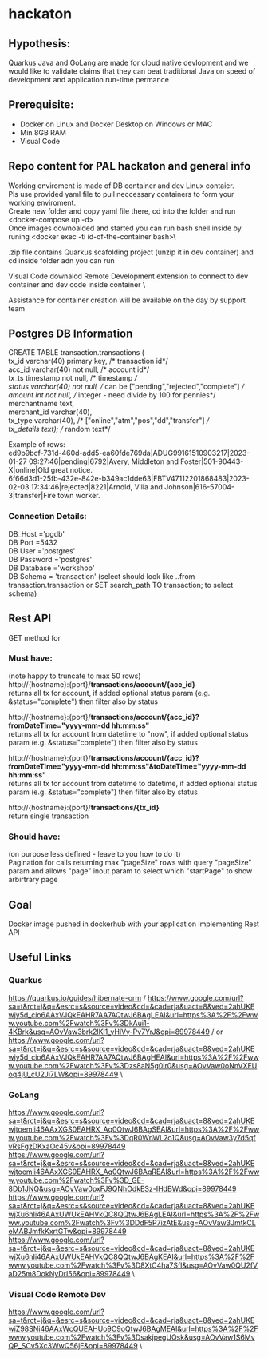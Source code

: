 # hackaton
## Hypothesis:
  Quarkus Java and GoLang are made for cloud native devlopment and we would like to validate claims that they can beat traditional Java on speed of development and application run-time permance
## Prerequisite:
  * Docker on Linux and Docker Desktop on Windows or MAC
  * Min 8GB RAM
  * Visual Code
## Repo content for PAL hackaton and general info
  Working enviroment is made of DB container and dev Linux contaier.\
  Pls use provided yaml file to pull neccessary containers to form your working enviroment.\
  Create new folder and copy yaml file there, cd into the folder and run <docker-compose up -d>\
  Once images downoalded and started you can run bash shell inside by runing <docker exec -ti id-of-the-container bash>\

  .zip file contains Quarkus scafolding project (unzip it in dev container) and cd inside folder adn you can run <mvn compile quarkus:dev> 

  Visual Code downalod Remote Development extension to connect to dev container and dev code inside container \

  Assistance for container creation will be available on the day by support team 

  ## Postgres DB Information
  
CREATE TABLE transaction.transactions (\
	tx_id varchar(40) primary key,  /* transaction id*/ \
	acc_id varchar(40) not null, /* account id*/ \
	tx_ts timestamp not null, /* timestamp */ \
	status varchar(40) not null, /* can be ["pending","rejected","complete"] */ \
	amount int not null, /* integer - need divide by 100 for pennies*/ \
	merchantname text,  \
	merchant_id varchar(40), \
	tx_type varchar(40), /* ["online","atm","pos","dd","transfer"] */ \
	tx_details text);  /* random text*/ 

Example of rows: \
ed9b9bcf-731d-460d-add5-ea60fde769da|ADUG99161510903217|2023-01-27 09:27:46|pending|6792|Avery, Middleton and Foster|501-90443-X|online|Old great notice. \
6f66d3d1-25fb-432e-842e-b349ac1dde63|FBTV47112201868483|2023-02-03 17:34:46|rejected|8221|Arnold, Villa and Johnson|616-57004-3|transfer|Fire town worker. 

### Connection Details:
DB_Host ='pgdb' \
DB Port =5432 \
DB User ='postgres' \
DB Password ='postgres' \
DB Database ='workshop' \
DB Schema = 'transaction'   (select should look like ..from transaction.transaction or SET search_path TO  transaction; to select schema)

## Rest API
GET method for 

### Must have:
(note happy to truncate to max 50 rows) \
http://{hostname}:{port}/**transactions/account/{acc_id}** \
returns all tx for account, if added optional status param (e.g. &status="complete") then filter also by status 


http://{hostname}:{port}/**transactions/account/{acc_id}?fromDateTime="yyyy-mm-dd hh:mm:ss"** \
returns all tx for account from datetime to "now", if added optional status param (e.g. &status="complete") then filter also by status  


http://{hostname}:{port}/**transactions/account/{acc_id}?fromDateTime="yyyy-mm-dd hh:mm:ss"&toDateTime="yyyy-mm-dd hh:mm:ss"** \
returns all tx for account from datetime to datetime, if added optional status param (e.g. &status="complete") then filter also by status 


http://{hostname}:{port}/**transactions/{tx_id}** \
return single transaction


### Should have:
(on purpose less defined - leave to you how to do it) \
Pagination for calls returning max "pageSize" rows with query "pageSize" param and allows "page" inout param to select which "startPage" to show arbirtrary page 

## Goal
Docker image pushed in dockerhub with your application implementing Rest API

## Useful Links
### Quarkus
https://quarkus.io/guides/hibernate-orm /
https://www.google.com/url?sa=t&rct=j&q=&esrc=s&source=video&cd=&cad=rja&uact=8&ved=2ahUKEwjy5d_cio6AAxVJQkEAHR7AA7AQtwJ6BAgLEAI&url=https%3A%2F%2Fwww.youtube.com%2Fwatch%3Fv%3DkAui1-4KBrk&usg=AOvVaw3brk2lKl1_yHlVy-Pv7YrJ&opi=89978449 /
or  \
https://www.google.com/url?sa=t&rct=j&q=&esrc=s&source=video&cd=&cad=rja&uact=8&ved=2ahUKEwjy5d_cio6AAxVJQkEAHR7AA7AQtwJ6BAgHEAI&url=https%3A%2F%2Fwww.youtube.com%2Fwatch%3Fv%3Dzs8aN5g0lr0&usg=AOvVaw0oNnVXFUoq4jU_cU2Ji7LW&opi=89978449 \


### GoLang
https://www.google.com/url?sa=t&rct=j&q=&esrc=s&source=video&cd=&cad=rja&uact=8&ved=2ahUKEwjtoemli46AAxXGS0EAHRX_Aq0QtwJ6BAgSEAI&url=https%3A%2F%2Fwww.youtube.com%2Fwatch%3Fv%3DqR0WnWL2o1Q&usg=AOvVaw3y7d5qfvRsFgzDKxaOc45v&opi=89978449 \
https://www.google.com/url?sa=t&rct=j&q=&esrc=s&source=video&cd=&cad=rja&uact=8&ved=2ahUKEwjtoemli46AAxXGS0EAHRX_Aq0QtwJ6BAgREAI&url=https%3A%2F%2Fwww.youtube.com%2Fwatch%3Fv%3D_GE-8Db1JNQ&usg=AOvVaw0pxFJ9QNhOdkESz-IHdBWd&opi=89978449 \
https://www.google.com/url?sa=t&rct=j&q=&esrc=s&source=video&cd=&cad=rja&uact=8&ved=2ahUKEwjXu6nIi46AAxUWUkEAHVkQC8QQtwJ6BAgLEAI&url=https%3A%2F%2Fwww.youtube.com%2Fwatch%3Fv%3DDdF5P7izAtE&usg=AOvVaw3JmtkCLeMABJmfkKxrtGTw&opi=89978449 \
https://www.google.com/url?sa=t&rct=j&q=&esrc=s&source=video&cd=&cad=rja&uact=8&ved=2ahUKEwjXu6nIi46AAxUWUkEAHVkQC8QQtwJ6BAgKEAI&url=https%3A%2F%2Fwww.youtube.com%2Fwatch%3Fv%3D8XtC4ha7SfI&usg=AOvVaw0QU2fVaD25m8DokNyDrI56&opi=89978449 \


### Visual Code Remote Dev
https://www.google.com/url?sa=t&rct=j&q=&esrc=s&source=video&cd=&cad=rja&uact=8&ved=2ahUKEwiZ98SNi46AAxWcQUEAHUo9C9oQtwJ6BAgMEAI&url=https%3A%2F%2Fwww.youtube.com%2Fwatch%3Fv%3DsakjpegUQsk&usg=AOvVaw1S6MvQP_SCv5Xc3WwQ56jF&opi=89978449 \
